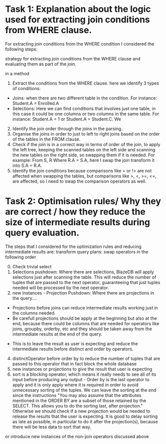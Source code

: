 # Task 1: Explanation about the logic used for extracting join conditions from WHERE clause.

For extracting join conditions from  the WHERE condition I considered the following steps:


strategy for extracting join conditions from the WHERE clause and evaluating
them as part of the join.

in a method 
1. Extract the conditions from the WHERE clause.
here we identify 3 types of conditions:
* Joins: when there are two different table in the condition. For instance: Student.A = Enrolled.A
* Selections: Here we can find conditions that involves just one table, in this case it could be one columns or two columns in the same table. For instance: Student.A = 1 or Student.A = Student.C. We 
2. Identify the join order through the joins in the parsing.
3. Organise the joins in order to just to left to right joins based on the order of the tables in the FROM clause.
4. Check if the join is in a correct way in terms of order of the join, to apply the left tree, keeping the scanned tables on the left side and scanning the new tables on the right side, so swapping them if it is needed. For example: From S, R Where R.A = S.A, here I swap the join transform it into S.A = R.A. 
5. Identify the join conditions  because comparisons like = or != are not affected when swapping the tables, but comparisons like >, <, >=, <=, are affected, so I need to swap the comparison operators as well.


# Task 2: Optimisation rules/ Why they are correct / how they reduce the size of intermediate results during query evaluation.

The steps that I considered for the optimization rules and reducing intermediate results are:
transform query plans:
swap operators in the following order

0. Check trivial select 
1. Selections pushdown: Where there are selections, BlazeDB will apply selections just after scanning the table. This will reduce the number of tuples that are passed to the next operator, guaranteeing that just tuples needed will be processed by the next  operator. 
2. new instances - Projection Pushdown: Where there are projections in the query....
* Projections before joins can reduce intermediate results working just in the columns needed.
* Be carefull projections should be apply at the beginning but also at the end, because there could be columns that are needed for operators like joins, groupby, orderby, etc and they should be taken away from the intermediate results at the end of the query.
 - This is to leave the result as user is expecting and reduce the intermediate results before distinct and order by operators.
4. distinctOperator before order by to reduce the number of tuples that are passed to this operator that in fact block the whole database
5. new instances or projections to give the result that user is expecting
6. sort is a blocking operator, which
   means it really needs to see all of its input before producing any output  - Order by is the last operator to apply and it is only apply where it is required in order to avoid unnecessary sorting of the tuples. We can leave the sorting at the end since the instructions "You may also assume that the attributes mentioned in the ORDER BY are a subset of
   those retained by the SELECT. This allows you to do the sorting last, after projection." Otherwise we should check if a new projection would be needed to release the results that the user is expecting. It is good to delay sorting as late as possible, in
   particular to do it after the projection(s), because there will be less data to sort that way.

or introduce new instances of the non-join operators discussed above